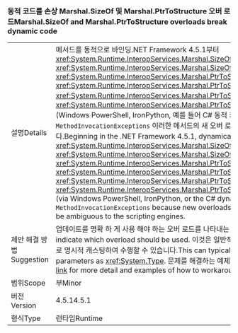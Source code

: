 ### <a name="marshalsizeof-and-marshalptrtostructure-overloads-break-dynamic-code"></a><span data-ttu-id="01375-101">동적 코드를 손상 Marshal.SizeOf 및 Marshal.PtrToStructure 오버 로드</span><span class="sxs-lookup"><span data-stu-id="01375-101">Marshal.SizeOf and Marshal.PtrToStructure overloads break dynamic code</span></span>

|   |   |
|---|---|
|<span data-ttu-id="01375-102">설명</span><span class="sxs-lookup"><span data-stu-id="01375-102">Details</span></span>|<span data-ttu-id="01375-103">메서드를 동적으로 바인딩.NET Framework 4.5.1부터 <xref:System.Runtime.InteropServices.Marshal.SizeOf%60%601>, <xref:System.Runtime.InteropServices.Marshal.SizeOf%60%601(%60%600)>, <xref:System.Runtime.InteropServices.Marshal.PtrToStructure(System.IntPtr,System.Object)>, <xref:System.Runtime.InteropServices.Marshal.PtrToStructure(System.IntPtr,System.Type)>, <xref:System.Runtime.InteropServices.Marshal.PtrToStructure%60%601(System.IntPtr)>, 또는 <xref:System.Runtime.InteropServices.Marshal.PtrToStructure%60%601(System.IntPtr,%60%600)>, (Windows PowerShell, IronPython, 예를 들어 C# 동적 키워드를 통해) 발생할 수 있습니다 <code>MethodInvocationExceptions</code> 이러한 메서드의 새 오버 로드 추가 되어 있는 스크립팅 엔진에 모호할 수 있습니다.</span><span class="sxs-lookup"><span data-stu-id="01375-103">Beginning in the .NET Framework 4.5.1, dynamically binding to the methods <xref:System.Runtime.InteropServices.Marshal.SizeOf%60%601>, <xref:System.Runtime.InteropServices.Marshal.SizeOf%60%601(%60%600)>, <xref:System.Runtime.InteropServices.Marshal.PtrToStructure(System.IntPtr,System.Object)>, <xref:System.Runtime.InteropServices.Marshal.PtrToStructure(System.IntPtr,System.Type)>, <xref:System.Runtime.InteropServices.Marshal.PtrToStructure%60%601(System.IntPtr)>, or <xref:System.Runtime.InteropServices.Marshal.PtrToStructure%60%601(System.IntPtr,%60%600)>, (via Windows PowerShell, IronPython, or the C# dynamic keyword, for example) can result in <code>MethodInvocationExceptions</code> because new overloads of these methods have been added that may be ambiguous to the scripting engines.</span></span>|
|<span data-ttu-id="01375-104">제안 해결 방법</span><span class="sxs-lookup"><span data-stu-id="01375-104">Suggestion</span></span>|<span data-ttu-id="01375-105">업데이트를 명확 하 게 사용 해야 하는 오버 로드를 나타내는 스크립트입니다.</span><span class="sxs-lookup"><span data-stu-id="01375-105">Update scripts to clearly indicate which overload should be used.</span></span> <span data-ttu-id="01375-106">이것은 일반적으로 메서드의 형식 매개 변수를 <xref:System.Type>로 명시적 캐스팅하여 수행할 수 있습니다.</span><span class="sxs-lookup"><span data-stu-id="01375-106">This can typically done by explicitly casting the methods' type parameters as <xref:System.Type>.</span></span> <span data-ttu-id="01375-107">문제를 해결하는 예제와 자세한 정보는 [이 링크](https://support.microsoft.com/kb/2909958/)를 참조하십시오.</span><span class="sxs-lookup"><span data-stu-id="01375-107">See [this link](https://support.microsoft.com/kb/2909958/) for more detail and examples of how to workaround the issue.</span></span>|
|<span data-ttu-id="01375-108">범위</span><span class="sxs-lookup"><span data-stu-id="01375-108">Scope</span></span>|<span data-ttu-id="01375-109">부</span><span class="sxs-lookup"><span data-stu-id="01375-109">Minor</span></span>|
|<span data-ttu-id="01375-110">버전</span><span class="sxs-lookup"><span data-stu-id="01375-110">Version</span></span>|<span data-ttu-id="01375-111">4.5.1</span><span class="sxs-lookup"><span data-stu-id="01375-111">4.5.1</span></span>|
|<span data-ttu-id="01375-112">형식</span><span class="sxs-lookup"><span data-stu-id="01375-112">Type</span></span>|<span data-ttu-id="01375-113">런타임</span><span class="sxs-lookup"><span data-stu-id="01375-113">Runtime</span></span>|

